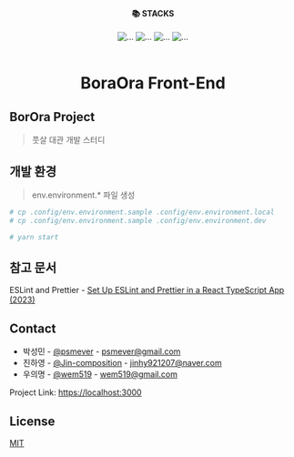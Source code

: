 <div style="text-align: center;"><h4>📚 STACKS</h4></div>

<div style="text-align: center;">
<img src="https://img.shields.io/badge/javascript-F7DF1E?style=for-the-badge&logo=javascript&logoColor=black" alt="...">
<img src="https://img.shields.io/badge/react-61DAFB?style=for-the-badge&logo=react&logoColor=black" alt="...">
<img src="https://img.shields.io/badge/typescript-1572B6?style=for-the-badge&logo=typescript&logoColor=black" alt="...">
<img src="https://img.shields.io/badge/tailwindcss-1572B6?style=for-the-badge&logo=css3&logoColor=white" alt="...">
<br>
</div>
<br />

<div style="text-align: center;">
    <h1 style="text-align: center;">BoraOra Front-End</h1>
</div>

## BorOra Project

> 풋살 대관 개발 스터디

## 개발 환경

> env.environment.* 파일 생성

```sh
# cp .config/env.environment.sample .config/env.environment.local
# cp .config/env.environment.sample .config/env.environment.dev

# yarn start
```

## 참고 문서

ESLint and
Prettier - [Set Up ESLint and Prettier in a React TypeScript App (2023)](https://javascript.plainenglish.io/set-up-eslint-and-prettier-in-a-react-typescript-app-2022-7d9a5f40b634)

## Contact

* 박성민 - [@psmever](https://github.com/psmever) - psmever@gmail.com
* 진하영 - [@Jin-composition](https://github.com/Jin-composition) - jinhy921207@naver.com
* 우의명 - [@wem519](https://github.com/wem519) - wem519@gmail.com

Project Link: [https://localhost:3000](https://localhost:3000)

## License

[MIT](https://choosealicense.com/licenses/mit/)
